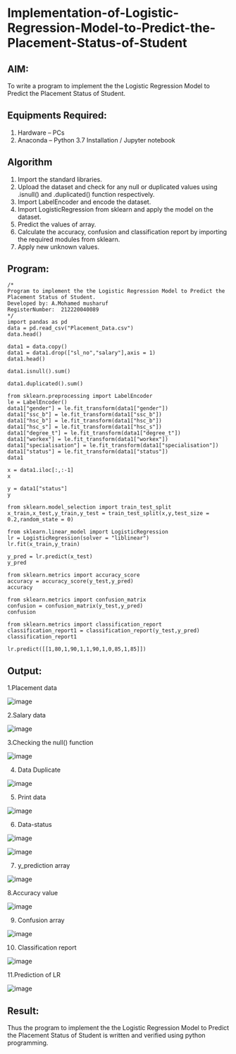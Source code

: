 # Implementation-of-Logistic-Regression-Model-to-Predict-the-Placement-Status-of-Student

## AIM:
To write a program to implement the the Logistic Regression Model to Predict the Placement Status of Student.

## Equipments Required:
1. Hardware – PCs
2. Anaconda – Python 3.7 Installation / Jupyter notebook

## Algorithm
1. Import the standard libraries.
2. Upload the dataset and check for any null or duplicated values using .isnull() and .duplicated() function respectively.
3. Import LabelEncoder and encode the dataset.
4. Import LogisticRegression from sklearn and apply the model on the dataset.
5. Predict the values of array.
6. Calculate the accuracy, confusion and classification report by importing the required modules from sklearn.
7. Apply new unknown values.

## Program:
```
/*
Program to implement the the Logistic Regression Model to Predict the Placement Status of Student.
Developed by: A.Mohamed musharuf
RegisterNumber:  212220040089
*/
import pandas as pd
data = pd.read_csv("Placement_Data.csv")
data.head()

data1 = data.copy()
data1 = data1.drop(["sl_no","salary"],axis = 1)
data1.head()

data1.isnull().sum()

data1.duplicated().sum()

from sklearn.preprocessing import LabelEncoder
le = LabelEncoder()
data1["gender"] = le.fit_transform(data1["gender"])
data1["ssc_b"] = le.fit_transform(data1["ssc_b"])
data1["hsc_b"] = le.fit_transform(data1["hsc_b"])
data1["hsc_s"] = le.fit_transform(data1["hsc_s"])
data1["degree_t"] = le.fit_transform(data1["degree_t"])
data1["workex"] = le.fit_transform(data1["workex"])
data1["specialisation"] = le.fit_transform(data1["specialisation"])
data1["status"] = le.fit_transform(data1["status"])
data1

x = data1.iloc[:,:-1]
x

y = data1["status"]
y

from sklearn.model_selection import train_test_split
x_train,x_test,y_train,y_test = train_test_split(x,y,test_size = 0.2,random_state = 0)

from sklearn.linear_model import LogisticRegression
lr = LogisticRegression(solver = "liblinear")
lr.fit(x_train,y_train)

y_pred = lr.predict(x_test)
y_pred

from sklearn.metrics import accuracy_score
accuracy = accuracy_score(y_test,y_pred)
accuracy

from sklearn.metrics import confusion_matrix
confusion = confusion_matrix(y_test,y_pred)
confusion

from sklearn.metrics import classification_report
classification_report1 = classification_report(y_test,y_pred)
classification_report1

lr.predict([[1,80,1,90,1,1,90,1,0,85,1,85]])
```

## Output:
1.Placement data

![image](https://user-images.githubusercontent.com/94175324/233582087-b71260ee-e585-40cb-90b8-2c63eb548e75.png)


2.Salary data

![image](https://user-images.githubusercontent.com/94175324/233582173-27c2c854-b39d-47e7-ba72-1608908becdb.png)


3.Checking the null() function

![image](https://user-images.githubusercontent.com/94175324/233582761-fe98c513-0324-4a0f-81f6-3be95ef66690.png)


4. Data Duplicate

![image](https://user-images.githubusercontent.com/94175324/233582835-1bee8552-917a-4a31-93bf-3edddfc55023.png)


5. Print data

![image](https://user-images.githubusercontent.com/94175324/233583999-869a5f1a-fd0b-475a-acb9-231b56ca592d.png)


6. Data-status

![image](https://user-images.githubusercontent.com/94175324/233584803-4a0828c8-ca5d-4321-a592-3efeb78b856e.png)


![image](https://user-images.githubusercontent.com/94175324/233584920-3b2a1583-f16b-46bf-8f3a-0bf481a2c7ae.png)



7. y_prediction array

![image](https://user-images.githubusercontent.com/94175324/233584985-3e7e24fc-d9eb-415d-83eb-75fbeb33f941.png)


8.Accuracy value

![image](https://user-images.githubusercontent.com/94175324/233585084-74d9dd6f-7900-4668-9ef3-b98e9a740039.png)



9. Confusion array

![image](https://user-images.githubusercontent.com/94175324/233585145-c2c8406c-1344-4fcf-bdf7-de5c966c88f9.png)


10. Classification report

![image](https://user-images.githubusercontent.com/94175324/233585216-eff5a0cd-a3b9-45b0-862e-3ea38753701a.png)



11.Prediction of LR

![image](https://user-images.githubusercontent.com/94175324/233585533-49776a3f-288d-4cef-ad02-f2706df1d9d7.png)



## Result:
Thus the program to implement the the Logistic Regression Model to Predict the Placement Status of Student is written and verified using python programming.
